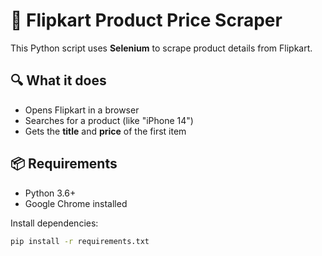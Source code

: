 # 🛒 Flipkart Product Price Scraper

This Python script uses **Selenium** to scrape product details from Flipkart.

## 🔍 What it does

- Opens Flipkart in a browser
- Searches for a product (like "iPhone 14")
- Gets the **title** and **price** of the first item

## 📦 Requirements

- Python 3.6+
- Google Chrome installed

Install dependencies:
```bash
pip install -r requirements.txt
